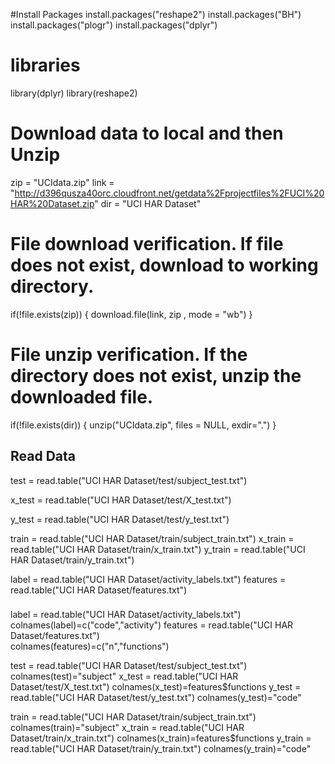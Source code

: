 
#Install Packages 
install.packages("reshape2")
install.packages("BH")
install.packages("plogr")
install.packages("dplyr")


# libraries

library(dplyr)
library(reshape2)
# Download data to local and then Unzip


zip = "UCIdata.zip"
link = "http://d396qusza40orc.cloudfront.net/getdata%2Fprojectfiles%2FUCI%20HAR%20Dataset.zip"
dir = "UCI HAR Dataset"

# File download verification. If file does not exist, download to working directory.
if(!file.exists(zip))
{
  download.file(link, zip , mode = "wb") 
}

# File unzip verification. If the directory does not exist, unzip the downloaded file.
if(!file.exists(dir))
{
  unzip("UCIdata.zip", files = NULL, exdir=".")
}


## Read Data
test = read.table("UCI HAR Dataset/test/subject_test.txt")

x_test = read.table("UCI HAR Dataset/test/X_test.txt")

y_test = read.table("UCI HAR Dataset/test/y_test.txt")


train = read.table("UCI HAR Dataset/train/subject_train.txt")
x_train = read.table("UCI HAR Dataset/train/x_train.txt")
y_train = read.table("UCI HAR Dataset/train/y_train.txt")

label = read.table("UCI HAR Dataset/activity_labels.txt")
features = read.table("UCI HAR Dataset/features.txt")  

###


label = read.table("UCI HAR Dataset/activity_labels.txt")
colnames(label)=c("code","activity")
features = read.table("UCI HAR Dataset/features.txt")  
colnames(features)=c("n","functions")


test = read.table("UCI HAR Dataset/test/subject_test.txt")
colnames(test)="subject"
x_test = read.table("UCI HAR Dataset/test/X_test.txt")
colnames(x_test)=features$functions
y_test = read.table("UCI HAR Dataset/test/y_test.txt")
colnames(y_test)="code"

train = read.table("UCI HAR Dataset/train/subject_train.txt")
colnames(train)="subject"
x_train = read.table("UCI HAR Dataset/train/x_train.txt")
colnames(x_train)=features$functions
y_train = read.table("UCI HAR Dataset/train/y_train.txt")
colnames(y_train)="code"
